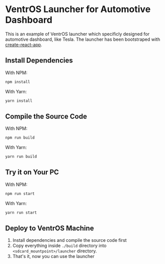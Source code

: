 # VentrOS Launcher for Automotive Dashboard

This is an example of VentrOS launcher which specificly designed for automotive dashboard, like Tesla. The launcher has been bootstraped with [create-react-app](https://github.com/facebook/create-react-app).

## Install Dependencies

With NPM:

```sh
npm install
```

With Yarn:

```sh
yarn install
```

## Compile the Source Code

With NPM:

```sh
npm run build
```

With Yarn:

```sh
yarn run build
```

## Try it on Your PC

With NPM:

```sh
npm run start
```

With Yarn:

```sh
yarn run start
```

## Deploy to VentrOS Machine

1. Install dependencies and compile the source code first
2. Copy everything inside `./build` directory into `<sdcard_mountpoint>/launcher` directory.
3. That's it, now you can use the launcher
